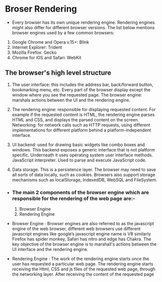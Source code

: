 #  Broser Rendering
 * Every browser has its own unique rendering engine. Rendering engines might also differ for different browser versions. The list below mentions browser engines used by a few common browsers:
  1) Google Chrome and Opera v.15+: Blink
  2) Internet Explorer: Trident
  3) Mozilla Firefox: Gecko
  4) Chrome for iOS and Safari: WebKit
  


## The browser's high level structure
 
 1) The user interface: this includes the address bar, back/forward button, bookmarking menu, etc. Every part of the browser display except the window where you see the requested page.
   The browser engine: marshals actions between the UI and the rendering engine.

 2) The rendering engine: responsible for displaying requested content. For example if the requested content is HTML, the rendering engine parses HTML and CSS, and displays the parsed content on the screen.
  Networking: for network calls such as HTTP requests, using different implementations for different platform behind a platform-independent interface.

 3) UI backend: used for drawing basic widgets like combo boxes and windows. This backend exposes a generic interface that is not platform specific. Underneath it uses operating system user interface methods.
  JavaScript interpreter. Used to parse and execute JavaScript code.

 4) Data storage. This is a persistence layer. The browser may need to save all sorts of data locally, such as cookies. Browsers also support storage mechanisms such as localStorage, IndexedDB, WebSQL and FileSystem.

* ###  The main 2 components of the browser engine which are responsible for the rendering of the web page are:-
  1) Browser Engine
  2) Rendering Engine
 
 * Browser Engine : Browser engines are also referred to as the javascript engine of the web browser, different web browsers use different javascript engines like google’s javascript engine name is V8 similarly Firefox has spider monkey, Safari has nitro and edge has Chakra. The key objective of the browser engine is to marshall's actions between the UI interface and the rendering engine.
 
 * Rendering Engine : The work of the rendering engine starts once the user has requested a particular web page. The rendering engine starts receiving the Html, CSS and js files of the requested web page, through the networking layer. After receiving the content of the requested page
 
